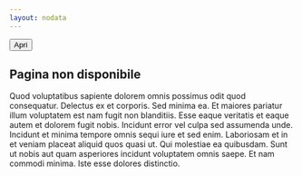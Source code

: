 ```yaml
---
layout: nodata
---
```

<script>
$(function() {
    $('#open_btn').click();
})
</script>
<button id="open_btn" class="Button Button--default js-fr-dialogmodal-open u-hidden" aria-controls="modal">
  Apri
</button>
<div class="Dialog js-fr-dialogmodal" id="modal">
    <div class="
      Dialog-content
      Dialog-content--centered
      u-background-white
      u-layout-prose
      u-margin-all-xl
      u-padding-all-xl
      js-fr-dialogmodal-modal
    " aria-labelledby="modal-title">
        <div role="document" class="Prose">
            <h2 class="u-cf u-text-h2 u-borderHideFocus" id="modal-title" tabindex="0">Pagina non disponibile</h2>
            <p>
                Quod voluptatibus sapiente dolorem omnis possimus odit quod consequatur. Delectus ex et corporis. Sed minima ea. Et maiores pariatur illum voluptatem est nam fugit non blanditiis. Esse eaque veritatis et eaque autem et dolorem fugit nobis. Incidunt error
                vel culpa sed assumenda unde. Incidunt et minima tempore omnis sequi iure et sed enim. Laboriosam et in et veniam placeat aliquid quos quasi ut. Qui molestiae ea quibusdam. Sunt ut nobis aut quam asperiores incidunt voluptatem omnis saepe.
                Et nam commodi minima. Iste esse dolores distinctio.
            </p>
            <!--<button class="Button Button--danger js-fr-dialogmodal-close u-floatRight">Chiudi</button>-->
        </div>
    </div>
</div>
